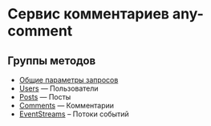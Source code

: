 # Сервис комментариев any-comment

## Группы методов

* [Общие параметры запросов](./OPTIONS.md) 
* [Users](./USERS.md) — Пользователи
* [Posts](./POSTS.md) — Посты
* [Comments](./COMMENTS.md) — Комментарии
* [EventStreams](./EVENT-STREAMS.md) – Потоки событий